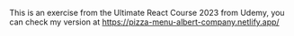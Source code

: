This is an exercise from the Ultimate React Course 2023 from Udemy, you can check my version at https://pizza-menu-albert-company.netlify.app/
